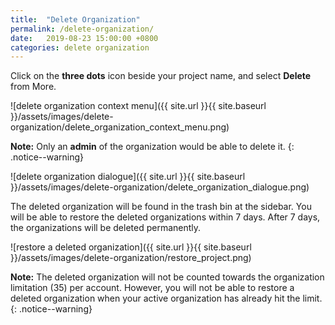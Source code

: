```yaml
---
title:  "Delete Organization"
permalink: /delete-organization/
date:   2019-08-23 15:00:00 +0800
categories: delete organization
---
```

Click on the **three dots** icon beside your project name, and select **Delete** from More.

![delete organization context menu]({{ site.url }}{{ site.baseurl }}/assets/images/delete-organization/delete_organization_context_menu.png)

**Note:** Only an **admin** of the organization would be able to delete it. 
{: .notice--warning}

![delete organization dialogue]({{ site.url }}{{ site.baseurl }}/assets/images/delete-organization/delete_organization_dialogue.png)

The deleted organization will be found in the trash bin at the sidebar. You will be able to restore the deleted organizations within 7 days. After 7 days, the organizations will be deleted permanently.


![restore a deleted organization]({{ site.url }}{{ site.baseurl }}/assets/images/delete-organization/restore_project.png)


**Note:** The deleted organization will not be counted towards the organization limitation (35) per account. However, you will not be able to restore a deleted organization when your active organization has already hit the limit. 
{: .notice--warning}


